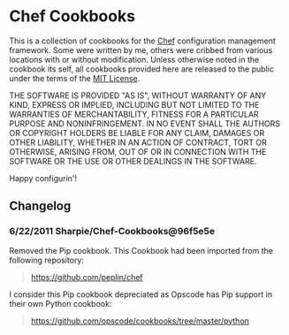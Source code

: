 Chef Cookbooks
==============

This is a collection of cookbooks for the [Chef][chef] configuration management
framework. Some were written by me, others were cribbed from various locations
with or without modification. Unless otherwise noted in the cookbook its self,
all cookbooks provided here are released to the public under the terms of the
[MIT License][mit].

THE SOFTWARE IS PROVIDED "AS IS", WITHOUT WARRANTY OF ANY KIND, EXPRESS OR
IMPLIED, INCLUDING BUT NOT LIMITED TO THE WARRANTIES OF MERCHANTABILITY,
FITNESS FOR A PARTICULAR PURPOSE AND NONINFRINGEMENT. IN NO EVENT SHALL THE
AUTHORS OR COPYRIGHT HOLDERS BE LIABLE FOR ANY CLAIM, DAMAGES OR OTHER
LIABILITY, WHETHER IN AN ACTION OF CONTRACT, TORT OR OTHERWISE, ARISING FROM,
OUT OF OR IN CONNECTION WITH THE SOFTWARE OR THE USE OR OTHER DEALINGS IN THE
SOFTWARE.

Happy configurin'!

Changelog
---------

### 6/22/2011 Sharpie/Chef-Cookbooks@96f5e5e

Removed the Pip cookbook. This Cookbook had been imported from the following
repository:

> https://github.com/peplin/chef

I consider this Pip cookbook depreciated as Opscode has Pip support in their
own Python cookbook:

> https://github.com/opscode/cookbooks/tree/master/python

  [chef]: http://www.opscode.com/chef
  [mit]: http://www.opensource.org/licenses/mit-license.php

